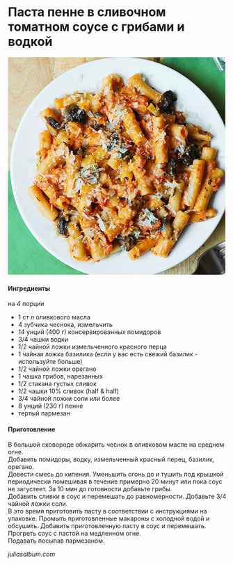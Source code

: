 ﻿---
image: ../../pics/7c56ac22484368fa7257993bac1f06e1.jpg
---
# Паста пенне в сливочном томатном соусе с грибами и водкой

![Паста пенне в сливочном томатном соусе с грибами и водкой](../../pics/7c56ac22484368fa7257993bac1f06e1.jpg)

#### Ингредиенты
на 4 порции

* 1 ст л оливкового масла
* 4 зубчика чеснока, измельчить
* 14 унций \(400 г\) консервированных помидоров
* 3/4 чашки водки
* 1/2 чайной ложки измельченного красного перца
* 1 чайная ложка базилика \(если у вас есть свежий базилик - используйте больше\)
* 1/2 чайной ложки орегано
* 1 чашка грибов, нарезанных
* 1/2 стакана густых сливок
* 1/2 чашки 10% сливок \(half & half\)
* 3/4 чайной ложки соли или более
* 8 унций \(230 г\) пенне
* тертый пармезан

#### Приготовление

В большой сковороде обжарить чеснок в оливковом масле на среднем огне.  
Добавить помидоры, водку, измельченный красный перец, базилик, орегано.  
Довести смесь до кипения. Уменьшить огонь до и тушить под крышкой периодически помешивая в течение примерно 20 минут или пока соус не загустеет. За 10 мин до готовности добавьте грибы.  
Добавить сливки в соус и перемешать до равномерности. Добавьте 3/4 чайной ложки соли.  
В это время приготовить пасту в соответствии с инструкциями на упаковке. Промыть приготовленные макароны с холодной водой и обсушить. Добавить приготовленную пасту в соус и перемешать. Прогреть соус с пастой на медленном огне.  
Подавать посыпав пармезаном.

*juliasalbum.com*
